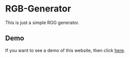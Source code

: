 # RGB-Generator

This is just a simple RGG generator.

## Demo

If you want to see a demo of this website, then click [here](https://benferch.github.io/rgb-generator/src/).
